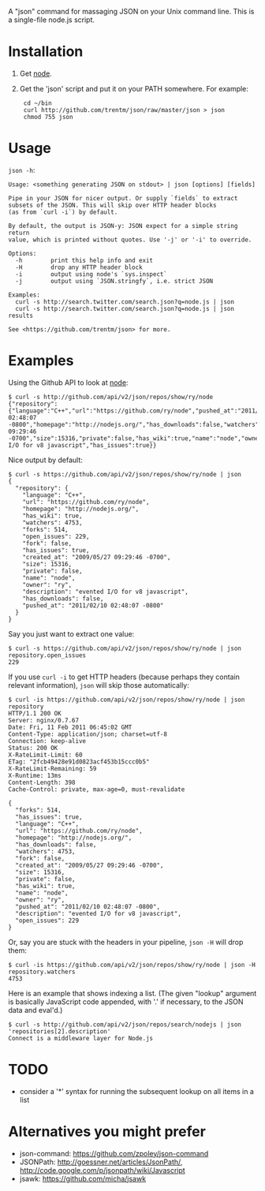 A "json" command for massaging JSON on your Unix command line. This
is a single-file node.js script.


# Installation

1. Get [node](http://nodejs.org).

2. Get the 'json' script and put it on your PATH somewhere. For example:

        cd ~/bin
        curl http://github.com/trentm/json/raw/master/json > json
        chmod 755 json


# Usage

`json -h`:

    Usage: <something generating JSON on stdout> | json [options] [fields]

    Pipe in your JSON for nicer output. Or supply `fields` to extract
    subsets of the JSON. This will skip over HTTP header blocks 
    (as from `curl -i`) by default.

    By default, the output is JSON-y: JSON expect for a simple string return
    value, which is printed without quotes. Use '-j' or '-i' to override.

    Options:
      -h        print this help info and exit
      -H        drop any HTTP header block
      -i        output using node's `sys.inspect`
      -j        output using `JSON.stringfy`, i.e. strict JSON

    Examples:
      curl -s http://search.twitter.com/search.json?q=node.js | json
      curl -s http://search.twitter.com/search.json?q=node.js | json results

    See <https://github.com/trentm/json> for more.


# Examples

Using the Github API to look at [node](https://github/ry/node):

    $ curl -s http://github.com/api/v2/json/repos/show/ry/node
    {"repository":{"language":"C++","url":"https://github.com/ry/node","pushed_at":"2011/02/10 02:48:07 -0800","homepage":"http://nodejs.org/","has_downloads":false,"watchers":4753,"fork":false,"created_at":"2009/05/27 09:29:46 -0700","size":15316,"private":false,"has_wiki":true,"name":"node","owner":"ry","open_issues":229,"forks":514,"description":"evented I/O for v8 javascript","has_issues":true}}

Nice output by default:

    $ curl -s https://github.com/api/v2/json/repos/show/ry/node | json
    {
      "repository": {
        "language": "C++",
        "url": "https://github.com/ry/node",
        "homepage": "http://nodejs.org/",
        "has_wiki": true,
        "watchers": 4753,
        "forks": 514,
        "open_issues": 229,
        "fork": false,
        "has_issues": true,
        "created_at": "2009/05/27 09:29:46 -0700",
        "size": 15316,
        "private": false,
        "name": "node",
        "owner": "ry",
        "description": "evented I/O for v8 javascript",
        "has_downloads": false,
        "pushed_at": "2011/02/10 02:48:07 -0800"
      }
    }

Say you just want to extract one value:

    $ curl -s https://github.com/api/v2/json/repos/show/ry/node | json repository.open_issues
    229

If you use `curl -i` to get HTTP headers (because perhaps they contain relevant information), `json` will skip those automatically:

    $ curl -is https://github.com/api/v2/json/repos/show/ry/node | json repository 
    HTTP/1.1 200 OK
    Server: nginx/0.7.67
    Date: Fri, 11 Feb 2011 06:45:02 GMT
    Content-Type: application/json; charset=utf-8
    Connection: keep-alive
    Status: 200 OK
    X-RateLimit-Limit: 60
    ETag: "2fcb49428e91d0823acf453b15ccc0b5"
    X-RateLimit-Remaining: 59
    X-Runtime: 13ms
    Content-Length: 398
    Cache-Control: private, max-age=0, must-revalidate

    {
      "forks": 514,
      "has_issues": true,
      "language": "C++",
      "url": "https://github.com/ry/node",
      "homepage": "http://nodejs.org/",
      "has_downloads": false,
      "watchers": 4753,
      "fork": false,
      "created_at": "2009/05/27 09:29:46 -0700",
      "size": 15316,
      "private": false,
      "has_wiki": true,
      "name": "node",
      "owner": "ry",
      "pushed_at": "2011/02/10 02:48:07 -0800",
      "description": "evented I/O for v8 javascript",
      "open_issues": 229
    }

Or, say you are stuck with the headers in your pipeline, `json -H` will drop them:

    $ curl -is https://github.com/api/v2/json/repos/show/ry/node | json -H repository.watchers
    4753

Here is an example that shows indexing a list. (The given "lookup" argument is basically
JavaScript code appended, with '.' if necessary, to the JSON data and eval'd.)

    $ curl -s http://github.com/api/v2/json/repos/search/nodejs | json 'repositories[2].description'
    Connect is a middleware layer for Node.js


# TODO

- consider a '*' syntax for running the subsequent lookup on all items in a list


# Alternatives you might prefer

- json-command: <https://github.com/zpoley/json-command>
- JSONPath: <http://goessner.net/articles/JsonPath/>, <http://code.google.com/p/jsonpath/wiki/Javascript>
- jsawk: <https://github.com/micha/jsawk>
